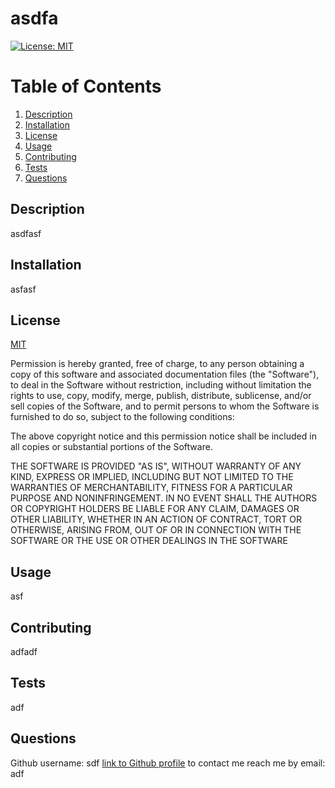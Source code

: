 
  # asdfa

  [![License: MIT](https://img.shields.io/badge/License-MIT-yellow.svg)](https://opensource.org/licenses/MIT)

  # Table of Contents

  1. [Description](#description)
  2. [Installation](#installation)
  3. [License](#license)
  4. [Usage](#usage)
  5. [Contributing](#contributing)
  6. [Tests](#tests)
  7. [Questions](#questions)

  ## Description
  asdfasf

  ## Installation
  asfasf

  ## License 
  [MIT](https://opensource.org/licenses/MIT)
  <p>Permission is hereby granted, free of charge, to any person obtaining a copy of this software and associated documentation files (the "Software"), to deal in the Software without restriction, including without limitation the rights to use, copy, modify, merge, publish, distribute, sublicense, and/or sell copies of the Software, and to permit persons to whom the Software is furnished to do so, subject to the following conditions: </p><p>The above copyright notice and this permission notice shall be included in all copies or substantial portions of the Software.</p><p> THE SOFTWARE IS PROVIDED "AS IS", WITHOUT WARRANTY OF ANY KIND, EXPRESS OR IMPLIED, INCLUDING BUT NOT LIMITED TO THE WARRANTIES OF MERCHANTABILITY, FITNESS FOR A PARTICULAR PURPOSE AND NONINFRINGEMENT. IN NO EVENT SHALL THE AUTHORS OR COPYRIGHT HOLDERS BE LIABLE FOR ANY CLAIM, DAMAGES OR OTHER LIABILITY, WHETHER IN AN ACTION OF CONTRACT, TORT OR OTHERWISE, ARISING FROM, OUT OF OR IN CONNECTION WITH THE SOFTWARE OR THE USE OR OTHER DEALINGS IN THE SOFTWARE</p>

  ## Usage
  asf
  
  ## Contributing 
  adfadf

  ## Tests
  adf

  ## Questions 
  Github username: sdf
  [link to Github profile](https://github.com/sdf)
  to contact me reach me by email: adf
